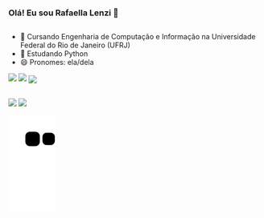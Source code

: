 ### Olá! Eu sou Rafaella Lenzi 👋

##

- 🔭 Cursando Engenharia de Computação e Informação na Universidade Federal do Rio de Janeiro (UFRJ)
- 🌱 Estudando Python
- 😄 Pronomes: ela/dela

<div>
  <a href+"https://github.com/rafaellalenzi">
  <img height="108em" src="https://github-readme-stats.vercel.app/api?username=rafaellalenzi&show_icons=true&theme=tokyonight&include_all_comits=true&count_privae=true"/>
  <img height="108em" src="https://github-readme-stats.vercel.app/api/top-langs/?username=rafaellalenzi&layout=compact&langs_count=16&theme=tokyonight"/> 
  <img align="center" width="40" hight="30" src="https://cdn.jsdelivr.net/gh/devicons/devicon/icons/python/python-original.svg" />
</div>
  
##
  
<div>
  <a href="https://www.instagram.com/rafaellalenzii" target="_blank"><img src="https://img.shields.io/badge/Instagram-E4405F?style=for-the-badge&logo=instagram&logoColor=white" target="_blank"></a>
  <a href="mailto:lenzirafaella@gmail.com"><img src="https://img.shields.io/badge/Gmail-D14836?style=for-the-badge&logo=gmail&logoColor=white" target"_blank"></a>  
</div>

![Snake animation](https://github.com/rafaellalenzi/rafaellalenzi/blob/output/github-contribution-grid-snake.svg)
